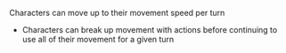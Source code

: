 Characters can move up to their movement speed per turn
- Characters can break up movement with actions before continuing to use all of their movement for a given turn